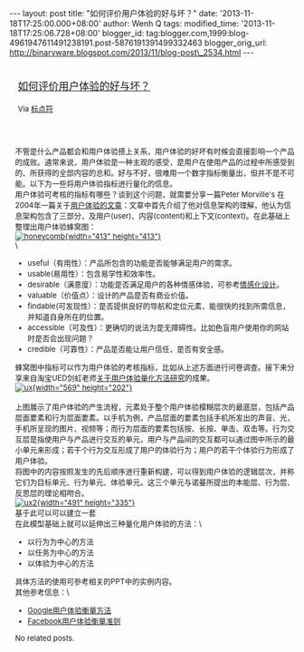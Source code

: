 --- layout: post title: "如何评价用户体验的好与坏？" date:
'2013-11-18T17:25:00.000+08:00' author: Wenh Q tags: modified\_time:
'2013-11-18T17:25:06.728+08:00' blogger\_id:
tag:blogger.com,1999:blog-4961947611491238191.post-5876191391499332463
blogger\_orig\_url:
http://binaryware.blogspot.com/2013/11/blog-post\_2534.html ---
<div style="margin: 10px; padding: 5px;">

<div style="font-size: 18px;">

[如何评价用户体验的好与坏？](http://feedproxy.google.com/~r/biaodianfu/~3/8yzwDOfamHA/user-experience-measure.html)

</div>

<div style="font-size: 13px;">

Via [标点符](http://www.biaodianfu.com/)

</div>

</div>

<div style="font-size: 13px; padding: 15px 0 10px 10px;">

不管是什么产品都会和用户体验搭上关系，用户体验的好坏有时候会直接影响一个产品的成败。通常来说，用户体验是一种主观的感受，是用户在使用产品的过程中所感受到的、所获得的全部内容的总和。好与不好，很难用一个数字指标衡量出，但并不是不可能。以下为一些将用户体验指标进行量化的信息。\
用户体验可考核的指标有哪些？谈到这个问题，就需要分享一篇Peter Morville's
在2004年一篇关于[用户体验的文章](http://semanticstudios.com/publications/semantics/000029.php)：文章中首先介绍了他对信息架构的理解，他认为信息架构包含了三部分，及用户(user)、内容(content)和上下文(context)。在此基础上整理出用户体验蜂窝图：\
[![honeycomb](http://www.biaodianfu.com/wp-content/uploads/2013/10/honeycomb.jpg){width="413"
height="413"}](http://www.biaodianfu.com/wp-content/uploads/2013/10/honeycomb.jpg)\
\
-   useful（有用性）：产品所包含的功能是否能够满足用户的需求。
-   usable(易用性）：包含易学性和效率性。
-   desirable（满意度）：功能是否满足用户的各种情感体验，可参考[情感化设计](http://www.biaodianfu.com/emotional-design.html "漫谈情感化设计")。
-   valuable（价值点）：设计的产品是否有商业价值。
-   findable(可发现性）：是否提供良好的导航和定位元素，能很快的找到所需信息，并知道自身所在的位置。
-   accessible（可及性）：更确切的说法为是无障碍性。比如色盲用户使用你的网站时是否会出现问题？
-   credible（可靠性）：产品是否能让用户信任，是否有安全感。

蜂窝图中指标可以作为用户体验的考核指标，比如从上述方面进行问卷调查。接下来分享来自淘宝UED剑虹老师[关于用户体验量化方法研究](http://www.slideshare.net/tansuan/ss-4648544)的成果。\
[![ux](http://www.biaodianfu.com/wp-content/uploads/2013/10/ux.jpg){width="569"
height="202"}](http://www.biaodianfu.com/wp-content/uploads/2013/10/ux.jpg)\
\
上图展示了用户体验的产生流程，元素处于整个用户体验模糊层次的最底层，包括产品层面要素和行为层面要素。以手机为例，产品层面的要素包括手机所发出的声音、光，手机所呈现的图片、视频等；而行为层面的要素包括按、长按、单击、双击等。行为交互层是指使用户与产品进行交互的单元，用户与产品间的交互都可以通过图中所示的最小单元来形成；若干个行为交互形成了用户的体验行为；用户的若干个体验行为形成了用户体验。\
将图中的内容按照发生的先后顺序进行重新构建，可以得到用户体验的逻辑层次，并称它们为目标单元、行为单元、体验单元。这三个单元与诺曼所提出的本能层、行为层、反思层的理论相吻合。\
[![ux2](http://www.biaodianfu.com/wp-content/uploads/2013/10/ux2.jpg){width="491"
height="335"}](http://www.biaodianfu.com/wp-content/uploads/2013/10/ux2.jpg)\
基于此可以可以建立一套\
在此模型基础上就可以延伸出三种量化用户体验的方法：\
-   以行为为中心的方法
-   以任务为中心的方法
-   以体验为中心的方法

具体方法的使用可参考相关的PPT中的实例内容。\
其他参考信息：\
-   [Google用户体验衡量方法](http://www.biaodianfu.com/google-user-centered-metrics.html)
-   [Facebook用户体验衡量准则](http://www.biaodianfu.com/facebook-five-dimensional-design-model.html)

<div>

No related posts.

</div>

</div>
